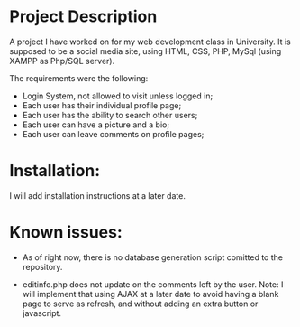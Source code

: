 <h1>Project Description</h1>

A project I have worked on for my web development class in University. It is supposed to be a social media site, using HTML, CSS, PHP, MySql (using XAMPP as Php/SQL server). 

The requirements were the following:
  - Login System, not allowed to visit unless logged in;
  - Each user has their individual profile page;
  - Each user has the ability to search other users;
  - Each user can have a picture and a bio;
  - Each user can leave comments on profile pages;

<h1>Installation:</h1>

I will add installation instructions at a later date.

<h1>Known issues:</h1>

- As of right now, there is no database generation script comitted to the repository.

- editinfo.php does not update on the comments left by the user. 
Note: I will implement that using AJAX at a later date to avoid having a blank page to serve as refresh, and without adding an extra button or javascript. 
